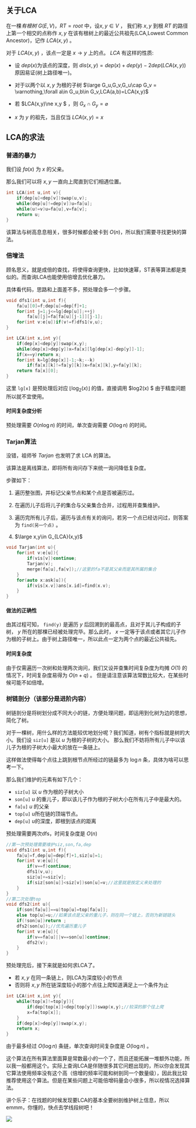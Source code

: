 ## 关于LCA

在一棵*有根树* $G(E,V)，RT = root$ 中，设$x,y\in V$ ， 我们称 $x,y$ 到根 $RT$ 的路径上第一个相交的点称作 $x,y$ 在该有根树上的最近公共祖先(LCA,Lowest Common Ancestor)，记作 $LCA(x,y)$ 。

对于 $LCA(x,y)$ ，该点一定是 $x\rightarrow y$ 上的点。 $LCA$ 有这样的性质:
- 设 $dep(x)$为该点的深度，则 $dis(x,y)= dep(x)+dep(y)-2dep(LCA(x,y))$ 原因易证(树上路径唯一)。



- 对于以两个以 $x,y$ 为根的子树 $\large G_u,G_v,G_u\cap G_v = \varnothing,\forall a\in G_u,b\in G_v,LCA(a,b)=LCA(x,y)$

- 若 $LCA(x,y)\ne x,y $ ，则 $G_x\cap G_y = \varnothing$

- $x$ 为 $y$ 的祖先，当且仅当 $LCA(x,y)= x$ 

## LCA的求法

### 普通的暴力

我们设 $fa(x)$ 为 $x$ 的父亲。

那么我们可以将 $x,y$ 一直向上爬直到它们相遇位置。

```cpp
int LCA(int u,int v){
    if(dep[u]<dep[v])swap(u,v);
    while(dep[u]!=dep[v])u=fa[u];
    while(u!=v)u=fa[u],v=fa[v];
    return u;
}
```

该算法与树高息息相关，很多时候都会被卡到 $O(n)$，所以我们需要寻找更快的算法。

### 倍增法

顾名思义，就是成倍的查找，将使得查询更快，比如快速幂，ST表等算法都是类似的。而查询LCA也能使用倍增去优化暴力。

具体看代码，思路和上面差不多，预处理会多一个步骤。

```cpp
void dfs1(int u,int f){
    fa[u][0]=f;dep[u]=dep[f]+1;
    for(int j=1;j<=lg[dep[u]];++j)
        fa[u][j]=fa[fa[u][j-1]][j-1];
    for(int v:e[u])if(v!=f)dfs1(v,u);
}

int LCA(int x,int y){
    if(dep[x]<dep[y])swap(x,y);
    while(dep[x]>dep[y])x=fa[x][lg[dep[x]-dep[y]]-1]; 
    if(x==y)return x;
    for(int k=lg[dep[x]]-1;~k;--k)
        if(fa[x][k]!=fa[y][k])x=fa[x][k],y=fa[y][k];
    return fa[x][0];  
}
```

这里 `lg[x]` 是预处理后对应 $\lfloor \log_2(x)\rfloor$ 的值，直接调用 $log2(x) $ 由于精度问题所以就不宜使用。

#### 时间复杂度分析

预处理需要 $O(n\log{n})$  的时间，单次查询需要 $O(\log n)$ 的时间。

### Tarjan算法

没错，祖师爷 $Tarjan$ 也发明了求 LCA 的算法。

该算法是离线算法，即将所有询问存下来统一询问降低复杂度。

步骤如下：

1. 遍历整张图，并标记父亲节点和某个点是否被遍历过。

2. 在遍历儿子后将儿子的集合与父亲集合合并，过程用并查集维护。

3. 遍历完所有儿子后，遍历与该点有关的询问，若另一个点已经访问过，则答案为 `find(另一个点)` 。

4.  $\large x,y\in G_{LCA}(x,y)$

```cpp
void Tarjan(int u){
    for(int v:e[u]){
        if(vis[v])continue;
        Tarjan(v);
        merge(fa[u],fa[v]);//这里的fa不是其父亲而是其所属的集合
    }
    for(auto x:ask[u]){
        if(vis[x.v])ans[x.id]=find(x.v);
    }
}

```

#### 做法的正确性


由其过程可知， `find(y)` 是遍历 $y$ 后回溯到的最高点，且对于其儿子构成的子树， $y$ 所在的那棵已经被处理完毕。那么此时， $x$ 一定等于该点或者其它儿子作为根的子树上。由于树上路径唯一，所以此点一定为两个点的最近公共祖先。

#### 时间复杂度

由于仅需遍历一次树和处理两次询问，我们又设并查集时间复杂度为均摊 $O(1)$ 的情况下，时间复杂度易得为 $O(n+q)$ 。 但是请注意该算法常数比较大，在某些时候可能不如倍增。


### 树链剖分（该部分是进阶内容）

树链剖分是将树划分成不同大小的链，方便处理问题，即运用到化树为边的思想，简化了树。



对于一棵树，用什么样的方法能较优地划分呢？我们知道，树有个指标就是树的大小。我们设 `siz[u]` 是以 $u$ 为根的子树的大小。
那么我们不妨将所有儿子中以该儿子为根的子树大小最大的放在一条链上。

这样做法使得每个点往上跳到根节点所经过的链最多为 $\log n$ 条，具体为啥可以思考一下。

那么我们维护的元素有如下几个：

- `siz[u]` 以 $u$ 作为根的子树大小
- `son[u]` $u$ 的重儿子，即以该儿子作为根的子树大小在所有儿子中是最大的。
- `fa[u]` $u$ 的父亲
- `top[u]` $u$所在链的顶端节点。
- `dep[u]` $u$的深度，即根到该点的距离

预处理需要两次dfs，时间复杂度是 $O(n)$

```cpp
//第一次预处理需要维护siz,son,fa,dep
void dfs1(int u,int f){
    fa[u]=f,dep[u]=dep[f]+1,siz[u]=1;
    for(int v:e[u]){
        if(v==f)continue;
        dfs1(v,u);
        siz[u]+=siz[v];
        if(siz[son[u]]<siz[v])son[u]=v;//这里就是按定义来处理的
    }
}
//第二次处理top
void dfs2(int u){
    if(son[fa[u]]==u)top[u]=top[fa[u]];
    else top[u]=u;//如果该点是父亲的重儿子，则在同一个链上，否则为新链链头
    if(!son[u])return ;
    dfs2(son[u]);//优先遍历重儿子
    for(int v:e[u]){
        if(v==fa[u]||v==son[u])continue;
        dfs2(v);
    }
}
```

预处理完后，接下来就是如何求LCA了。

- 若 $x,y$ 在同一条链上，则LCA为深度较小的节点
- 否则将 $x,y$ 所在链深度较小的那个点往上爬知道满足上一个条件为止

```cpp
int LCA(int x,int y){
    while(top[x]!=top[y]){
        if(dep[top[x]]<dep[top[y]])swap(x,y);//较深的那个往上爬
        x=fa[top[x]];
    }
    if(dep[x]>dep[y])swap(x,y);
    return x;
}
```

由于最多经过 $O(\log n)$ 条链，单次查询时间复杂度是 $O(\log n)$ 。

这个算法在所有算法里面算是常数最小的一个了，而且还能拓展一堆额外功能，所以我一般都用这个。实际上查询LCA是伴随很多其它问题出现的，所以你会发现其它算法使用频率没有这个高（倍增的频率可能和树剖同一个数量级），因此我比较推荐使用这个算法。但是在某些问题上可能倍增码量会小很多，所以视情况选择算法。


讲个乐子：在找题的时候发现要LCA的基本全要树剖维护树上信息，所以emmm，你懂的，快点去学线段树吧！

![](https://cdn.luogu.com.cn/upload/image_hosting/1dre2ci9.png)